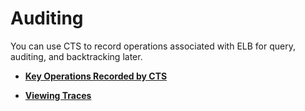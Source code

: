 # Auditing<a name="en-us_elb_09_0000"></a>

You can use CTS to record operations associated with ELB for query, auditing, and backtracking later.

-   **[Key Operations Recorded by CTS](key-operations-recorded-by-cts.md)**  

-   **[Viewing Traces](viewing-traces.md)**  


